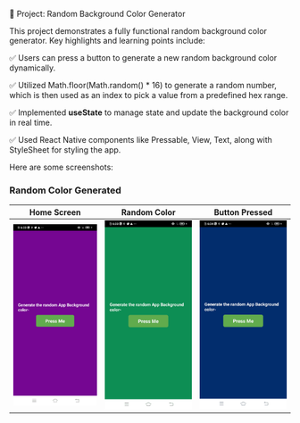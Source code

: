 🔐 Project: Random Background Color Generator

This project demonstrates a fully functional random background color generator. Key highlights and learning points include:

✅ Users can press a button to generate a new random background color dynamically.

✅ Utilized Math.floor(Math.random() * 16) to generate a random number, which is then used as an index to pick a value from a predefined hex range.

✅ Implemented **useState** to manage state and update the background color in real time.

✅ Used React Native components like Pressable, View, Text, along with StyleSheet for styling the app.


Here are some screenshots:
### Random Color Generated
| Home Screen | Random Color | Button Pressed|
|--------------|--------------|--------------|
| ![Home Screen](images/screenshot1.png) | ![Random Color](images/screenshot2.png) | ![Button Pressed](images/screenshot3.png) |


